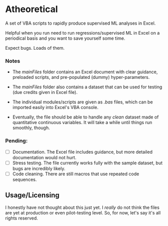 # Atheoretical
A set of VBA scripts to rapidly produce supervised ML analyses in Excel.

Helpful when you run need to run regressions/supervised ML in Excel on a periodical basis and you want to save yourself some time.

Expect bugs. Loads of them.

### Notes
- The *mainFiles* folder contains an Excel document with clear guidance, preloaded scripts, and pre-populated (dummy) hyper-parameters.
- The *mainFiles* folder also contains a dataset that can be used for testing (due credits given in Excel file).
- The individual modules/scripts are given as *.bas* files, which can be imported easily into Excel's VBA console.

- Eventually, the file should be able to handle any *clean* dataset made of quantitative continuous variables. It will take a while until things run smoothly, though.

### Pending:
- [ ] Documentation. The Excel file includes guidance, but more detailed documentation would not hurt.
- [ ] Stress testing. The file currently works fully with the sample dataset, but bugs are incredibly likely.
- [ ] Code cleaning. There are still macros that use repeated code sequences.

## Usage/Licensing
I honestly have not thought about this just yet. I *really* do not think the files are yet at production or even pilot-testing level. So, for now, let's say it's all rights reserved.

